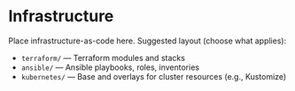# Infrastructure

Place infrastructure-as-code here. Suggested layout (choose what applies):

- `terraform/` — Terraform modules and stacks
- `ansible/` — Ansible playbooks, roles, inventories
- `kubernetes/` — Base and overlays for cluster resources (e.g., Kustomize)

